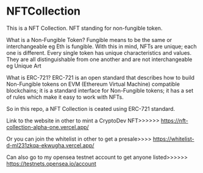 # NFTCollection

This is a NFT Collection. NFT standing for non-fungible token.



What is a Non-Fungible Token? Fungible means to be the same or interchangeable eg Eth is fungible. With this in mind, NFTs are unique; each one is different. 
Every single token has unique characteristics and values. They are all distinguishable from one another and are not interchangeable eg Unique Art




What is ERC-721? ERC-721 is an open standard that describes how to build Non-Fungible tokens on EVM (Ethereum Virtual Machine) compatible blockchains; 
it is a standard interface for Non-Fungible tokens; it has a set of rules which make it easy to work with NFTs. 


So in this repo, a NFT Collection is ceated using ERC-721 standard.



Link to the website in other to mint a CryptoDev NFT>>>>>> https://nft-collection-alpha-one.vercel.app/





Or you can join the whitelist in other to get a presale>>>> https://whitelist-d-ml231zkqa-ekwugha.vercel.app/



Can also go to my opensea testnet account to get anyone listed>>>>>> https://testnets.opensea.io/account
